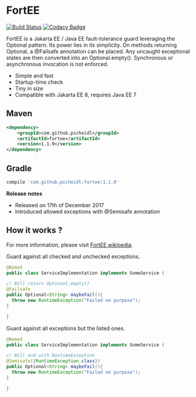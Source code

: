 # FortEE

[![Build Status](https://travis-ci.org/Pscheidl/FortEE.svg?branch=master)](https://travis-ci.org/Pscheidl/FortEE)
[![Codacy Badge](https://api.codacy.com/project/badge/Grade/cab8a9609a9a4362a18c1ff3f759cf02)](https://www.codacy.com/app/pavel.junior/FortEE?utm_source=github.com&amp;utm_medium=referral&amp;utm_content=Pscheidl/FortEE&amp;utm_campaign=Badge_Grade)

FortEE is a Jakarta EE / Java EE fault-tolerance guard leveraging the Optional pattern. Its power lies in its simplicity. On methods returning Optional<T>, a @Failsafe annotation can be placed. Any uncaught exceptional states are then converted into an Optional.empty(). Synchronous or asynchronous invocation is not enforced.

- Simple and fast
- Startup-time check
- Tiny in size
- Compatible with Jakarta EE 8, requires Java EE 7


## Maven
```xml
<dependency>
    <groupId>com.github.pscheidl</groupId>
    <artifactId>fortee</artifactId>
    <version>1.1.0</version>
</dependency>
```
## Gradle
```groovy
compile 'com.github.pscheidl:fortee:1.1.0'
```
**Release notes**
- Released on 17th of December 2017
- Introduced allowed exceptions with @Semisafe annotation

## How it works ?

For more information, please visit [FortEE wikipedia](https://github.com/Pscheidl/FortEE/wiki). 

Guard against all checked and unchecked exceptions.

```java
@Named
public class ServiceImplementation implements SomeService {

// Will return Optional.empty()
@Failsafe
public Optional<String> maybeFail(){
  throw new RuntimeException("Failed on purpose");
}

}
```

Guard against all exceptions but the listed ones.

```java
@Named
public class ServiceImplementation implements SomeService {

// Will end with RuntimeException
@Semisafe({RuntimeException.class})
public Optional<String> maybeFail(){
  throw new RuntimeException("Failed on purpose");
}

}
```
